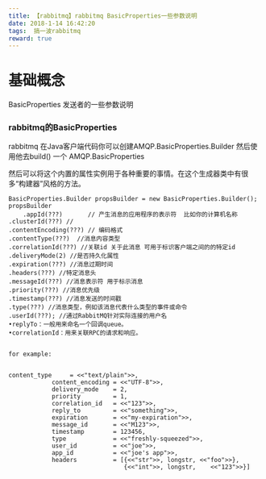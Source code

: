 ```yaml
---
title: 【rabbitmq】rabbitmq BasicProperties一些参数说明
date: 2018-1-14 16:42:20
tags:  搞一波rabbitmq
reward: true
---
```


# 基础概念
BasicProperties 发送者的一些参数说明

<!--more-->

### rabbitmq的BasicProperties
rabbitmq 在Java客户端代码你可以创建AMQP.BasicProperties.Builder 然后使用他去build() 一个 AMQP.BasicProperties

然后可以将这个内置的属性实例用于各种重要的事情。在这个生成器类中有很多“构建器”风格的方法。 


	BasicProperties.Builder propsBuilder = new BasicProperties.Builder();
	propsBuilder
	    .appId(???)       // 产生消息的应用程序的表示符  比如你的计算机名称
    .clusterId(???)	//
    .contentEncoding(???) // 编码格式
    .contentType(???)  //消息内容类型
    .correlationId(???) //关联id 关于此消息 可用于标识客户端之间的的特定id
    .deliveryMode(2) //是否持久化属性
    .expiration(???) //消息过期时间
    .headers(???) //特定消息头
    .messageId(???) //消息表示符 用于标示消息
    .priority(???) //消息优先级
    .timestamp(???) //消息发送的时间戳
    .type(???) //消息类型，例如该消息代表什么类型的事件或命令
    .userId(???); //通过RabbitMQ针对实际连接的用户名 
	•replyTo：一般用来命名一个回调queue。
    •correlationId：用来关联RPC的请求和响应。

	
	for example:


	content_type     = <<"text/plain">>,
                content_encoding = <<"UTF-8">>,
                delivery_mode    = 2,
                priority         = 1,
                correlation_id   = <<"123">>,
                reply_to         = <<"something">>,
                expiration       = <<"my-expiration">>,
                message_id       = <<"M123">>,
                timestamp        = 123456,
                type             = <<"freshly-squeezed">>,
                user_id          = <<"joe">>,
                app_id           = <<"joe's app">>,
                headers          = [{<<"str">>, longstr, <<"foo">>},
                                    {<<"int">>, longstr, 	<<"123">>}]